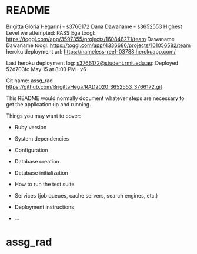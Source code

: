 # README

<!-- assginment -->

Brigitta Gloria Hegarini - s3766172
Dana Dawaname - s3652553
Highest Level we attempted: PASS
Ega toogl: https://toggl.com/app/3597355/projects/160848271/team
Dawaname Dawaname toogl: https://toggl.com/app/4336686/projects/161056582/team
heroku deployment url: https://nameless-reef-03788.herokuapp.com/

Last heroku deployment log: 
s3766172@student.rmit.edu.au: Deployed 52d703fc
May 15 at 8:03 PM · v6

Git name: assg_rad
https://github.com/BrigittaHega/RAD2020_3652553_3766172.git




This README would normally document whatever steps are necessary to get the
application up and running.

Things you may want to cover:

* Ruby version

* System dependencies

* Configuration

* Database creation

* Database initialization

* How to run the test suite

* Services (job queues, cache servers, search engines, etc.)

* Deployment instructions

* ...
# assg_rad
